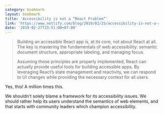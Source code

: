 ```yaml
---
category: bookmark
layout: bookmark
title: 'Accessibility is not a “React Problem”'
link: 'https://www.netlify.com/blog/2019/02/25/accessibility-is-not-a-react-problem/'
date: '2019-02-27T23:51:00+07:00'
---
```


> Building an accessible React app is, at its core, not about React at all. The
> key is mastering the fundamentals of web accessibility: semantic document
> structure, appropriate labeling, and managing focus.
>
> Assuming those principles are properly implemented, React can actually
> provide useful tools for building accessible apps. By leveraging React’s
> state management and reactivity, we can respond to UI changes while providing
> the necessary context for all users.

Yes, this! A million times this.

We shouldn't solely blame a framework for its accessibility issues. We should rather help its users understand the semantics of web elements, and that starts with community leaders which champion accessibility.
